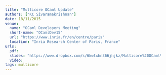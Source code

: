 ```yaml
---
title: "Multicore OCaml Update"
authors: ["KC Sivaramakrishnan"]
date: 18/11/2015
venue:
  name: "OCaml Developers Meeting"
  short-name: "OCamlDev15"
  url: "https://www.inria.fr/en/centre/paris"
  location: "Inria Research Center of Paris, France"
urls:
  pdf:
  slides: "https://www.dropbox.com/s/6kwtxhn366jhjkz/Multicore%20OCaml%20updates.pdf?dl=0"
  video:
tags: multicore
---
```

